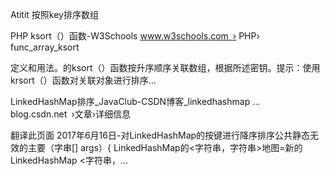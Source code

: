 Atitit 按照key排序数组



PHP ksort（）函数-W3Schools
www.w3schools.com › PHP› func_array_ksort




定义和用法。的ksort（）函数按升序顺序关联数组，根据所述密钥。提示：使用krsort（）函数对关联对象进行排序...

LinkedHashMap排序_JavaClub-CSDN博客_linkedhashmap ...
blog.csdn.net ›文章›详细信息



翻译此页面
2017年6月16日-对LinkedHashMap的按键进行降序排序公共静态无效的主要（字串[] args）{ LinkedHashMap的<字符串，字符串>地图=新的LinkedHashMap <字符串，...

